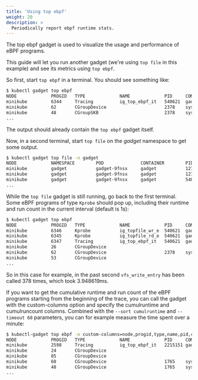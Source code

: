 ```yaml
---
title: 'Using top ebpf'
weight: 20
description: >
  Periodically report ebpf runtime stats.
---
```


The top ebpf gadget is used to visualize the usage and performance of eBPF programs. 

This guide will let you run another gadget (we're using `top file` in this example) and see its metrics
using `top ebpf`.

So first, start `top ebpf` in a terminal. You should see something like:

```bash
$ kubectl gadget top ebpf
NODE             PROGID   TYPE             NAME             PID     COMM                      RUNTIME   RUNCOUNT
minikube         6344     Tracing          ig_top_ebpf_it   540621  gadgettracerman          86.911µs       1071
minikube         62       CGroupDevice                      2378    systemd                        0s          0
minikube         48       CGroupSKB                         2378    systemd                        0s          0
...
```

The output should already contain the `top ebpf` gadget itself.

Now, in a second terminal, start `top file` on the _gadget_ namespace to get some output.

```bash
$ kubectl gadget top file -n gadget
NODE             NAMESPACE        POD              CONTAINER        PID     COMM             READS  WRITES R_Kb    W_Kb    T FILE
minikube         gadget           gadget-9fnsx     gadget           1272964 runc:[2:INIT]    2      0      0       0       R filesystems
minikube         gadget           gadget-9fnsx     gadget           1272964 sh               2      0      1       0       R libc-2.31.so
minikube         gadget           gadget-9fnsx     gadget           540621  gadgettracerman  3      0      1       0       R cmdline
...
```

While the `top file` gadget is still running, go back to the first terminal.
Some eBPF programs of type `Kprobe` should pop up, including their runtime and run count in the current interval
(default is 1s):

```bash
$ kubectl gadget top ebpf
NODE             PROGID   TYPE             NAME             PID     COMM                      RUNTIME   RUNCOUNT
minikube         6346     Kprobe           ig_topfile_wr_e  540621  gadgettracerman        3.948619ms        378
minikube         6345     Kprobe           ig_topfile_rd_e  540621  gadgettracerman         677.012µs       1157
minikube         6347     Tracing          ig_top_ebpf_it   540621  gadgettracerman          65.069µs       1101
minikube         26       CGroupDevice                                                        3.667µs          2
minikube         62       CGroupDevice                      2378    systemd                        0s          0
minikube         53       CGroupDevice                                                             0s          0
...
```

So in this case for example, in the past second `vfs_write_entry` has been called 378 times, which took 3.948619ms.

If you want to get the cumulative runtime and run count of the eBPF programs starting from the beginning of the trace,
you can call the gadget with the custom-columns option and specify the cumulruntime and cumulruncount columns.
Combined with the `--sort cumulruntime` and `--timeout 60` parameters, you can for example measure the time spent
over a minute:

```bash
$ kubectl-gadget top ebpf -o custom-columns=node,progid,type,name,pid,comm,cumulruntime,cumulruncount --sort cumulruntime --timeout 60
NODE             PROGID   TYPE             NAME             PID     COMM                 CUMULRUNTIME CUMULRUNCOUNT
minikube         2598     Tracing          ig_top_ebpf_it   2215151 gadgettracerman        5.239255ms         61443
minikube         24       CGroupDevice                                                      147.327µs           224
minikube         85       CGroupDevice                                                       12.209µs             4
minikube         60       CGroupDevice                      1765    systemd                        0s             0
minikube         48       CGroupDevice                      1765    systemd                        0s             0
...
```
